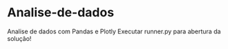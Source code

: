 # Analise-de-dados
Analise de dados com Pandas e Plotly
Executar runner.py para abertura da solução!
